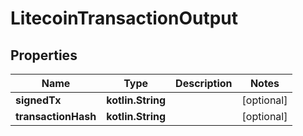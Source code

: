 
# LitecoinTransactionOutput

## Properties
Name | Type | Description | Notes
------------ | ------------- | ------------- | -------------
**signedTx** | **kotlin.String** |  |  [optional]
**transactionHash** | **kotlin.String** |  |  [optional]



